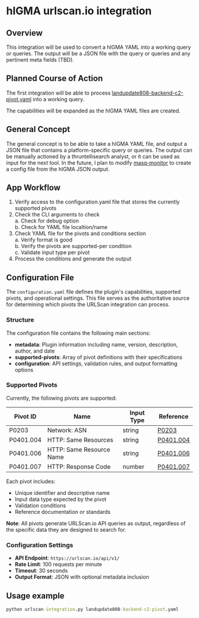 # hIGMA urlscan.io integration

## Overview
This integration will be used to convert a hIGMA YAML into a working query or queries. The output will be a JSON file with the query or queries and any pertinent meta fields (TBD).

## Planned Course of Action
The first integration will be able to process [landupdate808-backend-c2-pivot.yaml](https://github.com/MalasadaTech/hIGMA/blob/main/rules/landupdate808-backend-c2-pivot.yaml) into a working query.

The capabilities will be expanded as the hIGMA YAML files are created.

## General Concept
The general concept is to be able to take a hIGMA YAML file, and output a JSON file that contains a platform-specific query or queries. The output can be manually actioned by a thruntellisearch analyst, or it can be used as input for the next tool. In the future, I plan to modify [masq-monitor](https://github.com/MalasadaTech/masq-monitor) to create a config file from the hIGMA JSON output.

## App Workflow
1. Verify access to the configuration.yaml file that stores the currently supported pivots
2. Check the CLI arguments to check   
    a. Check for debug option   
    b. Check for YAML file localtion/name   
3. Check YAML file for the pivots and conditions section   
    a. Verify format is good   
    b. Verify the pivots are supported-per condition   
    c. Validate input type per pivot   
4. Process the conditions and generate the output   

## Configuration File

The `configuration.yaml` file defines the plugin's capabilities, supported pivots, and operational settings. This file serves as the authoritative source for determining which pivots the URLScan integration can process.

### Structure

The configuration file contains the following main sections:

- **metadata**: Plugin information including name, version, description, author, and date
- **supported-pivots**: Array of pivot definitions with their specifications
- **configuration**: API settings, validation rules, and output formatting options

### Supported Pivots

Currently, the following pivots are supported:

| Pivot ID | Name | Input Type | Reference |
|----------|------|------------|-----------|
| P0203 | Network: ASN | string | [P0203](https://github.com/MalasadaTech/defenders-threatmesh-framework/blob/main/pivots/P0203.md) |
| P0401.004 | HTTP: Same Resources | string | [P0401.004](https://github.com/MalasadaTech/defenders-threatmesh-framework/blob/main/pivots/P0401.004.md) |
| P0401.006 | HTTP: Same Resource Name | string | [P0401.006](https://github.com/MalasadaTech/defenders-threatmesh-framework/blob/main/pivots/P0401.006.md) |
| P0401.007 | HTTP: Response Code | number | [P0401.007](https://github.com/MalasadaTech/defenders-threatmesh-framework/blob/main/pivots/P0401.007.md) |

Each pivot includes:
- Unique identifier and descriptive name
- Input data type expected by the pivot
- Validation conditions
- Reference documentation or standards

**Note**: All pivots generate URLScan.io API queries as output, regardless of the specific data they are designed to search for.

### Configuration Settings

- **API Endpoint**: `https://urlscan.io/api/v1/`
- **Rate Limit**: 100 requests per minute
- **Timeout**: 30 seconds
- **Output Format**: JSON with optional metadata inclusion

## Usage example
``` cmd
python urlscan-integration.py landupdate808-backend-c2-pivot.yaml
```
